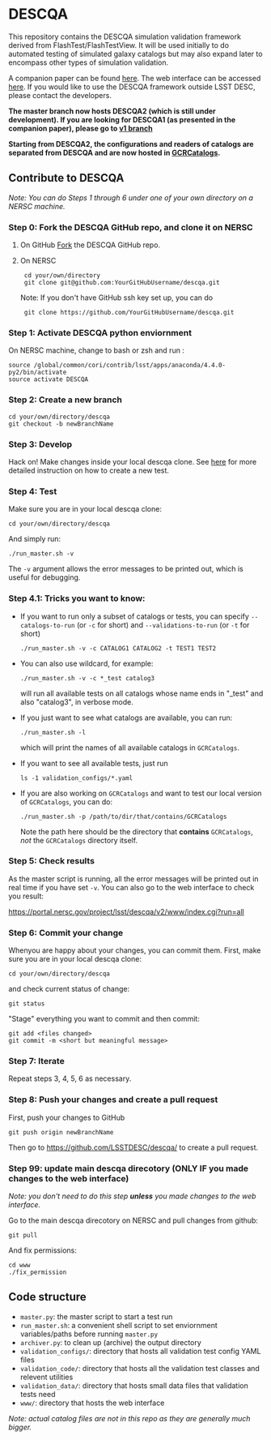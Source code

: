 # DESCQA

This repository contains the DESCQA simulation validation framework derived from FlashTest/FlashTestView. It will be used initially to do automated testing of simulated galaxy catalogs but may also expand later to encompass other types of simulation validation.

A companion paper can be found [here](https://arxiv.org/abs/1709.09665). The web interface can be accessed [here](https://portal.nersc.gov/project/lsst/descqa/). If you would like to use the DESCQA framework outside LSST DESC, please contact the developers.


**The master branch now hosts DESCQA2 (which is still under development). If you are looking for DESCQA1 (as presented in the companion paper), please go to [v1 branch](https://github.com/LSSTDESC/descqa/tree/v1)**

**Starting from DESCQA2, the configurations and readers of catalogs are separated from DESCQA and are now hosted in [GCRCatalogs](https://github.com/LSSTDESC/gcr-catalogs).**



## Contribute to DESCQA

_Note: You can do Steps 1 through 6 under one of your own directory on a NERSC machine._

### Step 0: Fork the DESCQA GitHub repo, and clone it on NERSC

1. On GitHub [Fork](https://guides.github.com/activities/forking/) the DESCQA GitHub repo.
2. On NERSC

        cd your/own/directory
        git clone git@github.com:YourGitHubUsername/descqa.git

   Note: If you don't have GitHub ssh key set up, you can do

        git clone https://github.com/YourGitHubUsername/descqa.git


### Step 1: Activate DESCQA python enviornment

On NERSC machine, change to bash or zsh and run :

    source /global/common/cori/contrib/lsst/apps/anaconda/4.4.0-py2/bin/activate
    source activate DESCQA


### Step 2: Create a new branch

    cd your/own/directory/descqa
    git checkout -b newBranchName


### Step 3: Develop

Hack on! Make changes inside your local descqa clone. See [here](https://github.com/LSSTDESC/descqa/blob/master/validation_code/README.md) for more detailed instruction on how to create a new test.


### Step 4: Test

Make sure you are in your local descqa clone:

    cd your/own/directory/descqa

And simply run:

    ./run_master.sh -v

The `-v` argument allows the error messages to be printed out, which is useful for debugging.

### Step 4.1: Tricks you want to know:

-  If you want to run only a subset of catalogs or tests, you can specify `--catalogs-to-run` (or `-c` for short) and `--validations-to-run` (or `-t` for short)

       ./run_master.sh -v -c CATALOG1 CATALOG2 -t TEST1 TEST2


-  You can also use wildcard, for example:

       ./run_master.sh -v -c *_test catalog3

   will run all available tests on all catalogs whose name ends in "_test" and also "catalog3", in verbose mode.

-  If you just want to see what catalogs are available, you can run:

       ./run_master.sh -l

   which will print the names of all available catalogs in `GCRCatalogs`.

-  If you want to see all available tests, just run

       ls -1 validation_configs/*.yaml


-  If you are also working on `GCRCatalogs` and want to test our local version of `GCRCatalogs`, you can do:

       ./run_master.sh -p /path/to/dir/that/contains/GCRCatalogs

   Note the path here should be the directory that **contains** `GCRCatalogs`, *not* the `GCRCatalogs` directory itself.


### Step 5: Check results

As the master script is running, all the error messages will be printed out in real time if you have set `-v`. You can also go to the web interface to check you result:

https://portal.nersc.gov/project/lsst/descqa/v2/www/index.cgi?run=all


### Step 6: Commit your change

Whenyou are happy about your changes, you can commit them. First, make sure you are in your local descqa clone:

    cd your/own/directory/descqa

and check current status of change:

    git status

"Stage" everything you want to commit and then commit:

    git add <files changed>
    git commit -m <short but meaningful message>


### Step 7: Iterate

Repeat steps 3, 4, 5, 6 as necessary.


### Step 8: Push your changes and create a pull request

First, push your changes to GitHub

    git push origin newBranchName

Then go to https://github.com/LSSTDESC/descqa/ to create a pull request.


### Step 99: update main descqa direcotory (ONLY IF you made changes to the web interface)

_Note: you don't need to do this step **unless** you made changes to the web interface._

Go to the main descqa direcotory on NERSC and pull changes from github:

    git pull

And fix permissions:

    cd www
    ./fix_permission


## Code structure

- `master.py`: the master script to start a test run
- `run_master.sh`: a convenient shell script to set enviornment variables/paths before running `master.py`
- `archiver.py`: to clean up (archive) the output directory
- `validation_configs/`: directory that hosts all validation test config YAML files
- `validation_code/`: directory that hosts all the validation test classes and relevent utilities
- `validation_data/`: directory that hosts small data files that validation tests need
- `www/`: directory that hosts the web interface

_Note: actual catalog files are not in this repo as they are generally much bigger._


